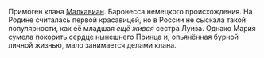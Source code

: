 Примоген клана [Малкавиан](</Клан/Малкавиане.md>). Баронесса немецкого происхождения. На Родине считалась первой красавицей, но в России не сыскала такой популярности, как её младшая _ещё_ _живая_ сестра Луиза. Однако Мария сумела покорить сердце нынешнего Принца и, опьянённая бурной личной жизнью, мало занимается делами клана.